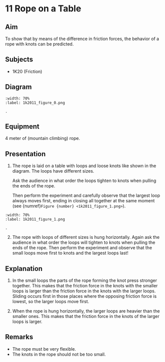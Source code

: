 

# 11 Rope on a Table 
    
  
## Aim   
 To show that by means of the difference in friction forces, the behavior of a rope with knots can be predicted.    
  
## Subjects   
* 1K20 (Friction)   

## Diagram
   
```{figure} figures/figure_0.png  
:width: 70%  
:label: 1k2011_figure_0.png  

. 
```

## Equipment
4 meter of (mountain climbing) rope.
      
  
## Presentation   
1. The rope is laid on a table with loops and loose knots like shown in the diagram. The loops have different sizes.

    Ask the audience in what order the loops tighten to knots when pulling the ends of the rope.

    Then perform the experiment and carefully observe that the largest loop always moves first, ending in closing all together at the same moment (see {numref}`Figure {number} <1k2011_figure_1.png>`).

```{figure} figures/figure_1.png  
:width: 70%  
:label: 1k2011_figure_1.png  

. 
```
 2. The rope with loops of different sizes is hung horizontally. Again ask the audience in what order the loops will tighten to knots when pulling the ends of the rope. Then perform the experiment and observe that the small loops move first to knots and the largest loops last!    
  
## Explanation   
1. In the small loops the parts of the rope forming the knot press stronger together. This makes that the friction force in the knots with the smaller loops is larger than the friction force in the knots with the larger loops. Sliding occurs first in those places where the opposing friction force is lowest, so the larger loops move first.

2. When the rope is hung horizontally, the larger loops are heavier than the smaller ones. This makes that the friction force in the knots of the larger loops is larger.   
  
## Remarks
 *  The rope must be very flexible. 
 *  The knots in the rope should not be too small.
  